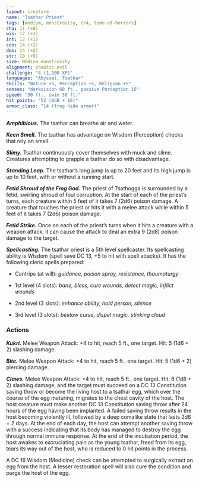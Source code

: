 ```yaml
---
layout: creature
name: "Tsathar Priest"
tags: [medium, monstrosity, cr4, tome-of-horrors]
cha: 11 (+0)
wis: 17 (+3)
int: 12 (+1)
con: 14 (+2)
dex: 14 (+2)
str: 10 (+0)
size: Medium monstrosity
alignment: chaotic evil
challenge: "4 (1,100 XP)"
languages: "Abyssal, Tsathar"
skills: "Nature +5, Perception +5, Religion +5"
senses: "darkvision 60 ft., passive Perception 15"
speed: "30 ft., swim 30 ft."
hit_points: "52 (8d8 + 16)"
armor_class: "14 (frog hide armor)"
---
```


***Amphibious.*** The tsathar can breathe air and water.

***Keen Smell.*** The tsathar has advantage on Wisdom (Perception) checks
that rely on smell.

***Slimy.*** Tsathar continuously cover themselves with muck and slime.
Creatures attempting to grapple a tsathar do so with disadvantage.

***Standing Leap.*** The tsathar’s long jump is up to 20 feet and its high
jump is up to 10 feet, with or without a running start.

***Fetid Shroud of the Frog God.*** The priest of Tsathogga is surrounded
by a fetid, swirling shroud of foul corruption. At the start of each of the
priest’s turns, each creature within 5 feet of it takes 7 (2d6) poison damage.
A creature that touches the priest or hits it with a melee attack while within
5 feet of it takes 7 (2d6) poison damage.

***Fetid Strike.*** Once on each of the priest’s turns when it hits a creature
with a weapon attack, it can cause the attack to deal an extra 9 (2d8)
poison damage to the target.

***Spellcasting.*** The tsathar priest is a 5th level spellcaster. Its spellcasting
ability is Wisdom (spell save DC 13, +5 to hit with spell attacks). It has
the following cleric spells prepared:

* Cantrips (at will): <i>guidance, poison spray, resistance, thaumaturgy</i>

* 1st level (4 slots): <i>bane, bless, cure wounds, detect magic, inflict wounds</i>

* 2nd level (3 slots): <i>enhance ability, hold person, silence</i>

* 3rd level (3 slots): <i>bestow curse, dispel magic, stinking cloud</i>

### Actions

***Kukri.*** Melee Weapon Attack: +4 to hit, reach 5 ft., one target. Hit: 5
(1d6 + 2) slashing damage.

***Bite.*** Melee Weapon Attack: +4 to hit, reach 5 ft., one target. Hit: 5 (1d6 + 2) piercing damage.

***Claws.*** Melee Weapon Attack: +4 to hit, reach 5 ft., one target. Hit:
6 (1d8 + 2) slashing damage, and the target must succeed on a DC 13
Constitution saving throw or become the living host to a tsathar egg,
which over the course of the egg maturing, migrates to the chest cavity of
the host. The host creature must make another DC 13 Constitution saving
throw after 24 hours of the egg having been implanted. A failed saving
throw results in the host becoming violently ill, followed by a deep comalike state that lasts 2d6 + 2 days. At the end of each day, the host can
attempt another saving throw with a success indicating that its body has
managed to destroy the egg through normal immune response. At the end
of the incubation period, the host awakes to excruciating pain as the young
tsathar, freed from its egg, tears its way out of the host, who is reduced to
0 hit points in the process.

A DC 16 Wisdom (Medicine) check can be attempted to surgically
extract an egg from the host. A lesser restoration spell will also cure the
condition and purge the host of the egg.
